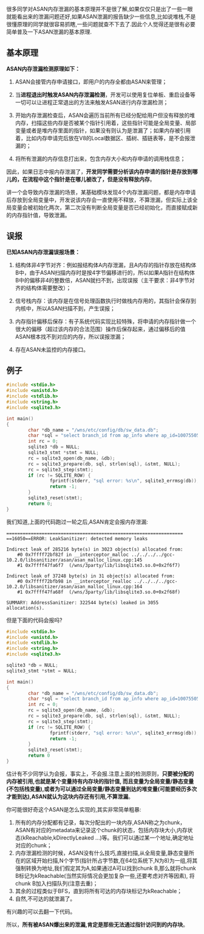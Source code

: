 很多同学对ASAN内存泄漏的基本原理并不是很了解,如果仅仅只是出了一些一眼就能看出来的泄漏问题还好,如果ASAN泄漏的报告缺少一些信息,比如说堆栈,不是很懂原理的同学就很容易抓瞎,一些问题就查不下去了.因此个人觉得还是很有必要简单普及一下ASAN泄漏的基本原理.

## 基本原理

**ASAN内存泄漏检测原理如下：**

1. ASAN会接管内存申请接口，即用户的内存全都由ASAN来管理；

2. 当**进程退出时触发ASAN内存泄漏检测**，开发可以使用复位单板、重启设备等一切可以让进程正常退出的方法来触发ASAN进行内存泄漏检测；

3. 开始内存泄漏检查后，ASAN会遍历当前所有已经分配给用户但没有释放的堆内存，扫描这些内存是否被某个指针引用着，这些指针可能是全局变量、局部变量或者是堆内存里面的指针，如果没有则认为是泄漏了；如果内存被引用着，比如内存申请完后放在V8的Local数据区、插树、插链表等，是不会报泄漏的；

4. 将所有泄漏的内存信息打出来，包含内存大小和内存申请的调用栈信息；

因此，如果日志中报内存泄漏了，**开发同学需要分析该内存申请的指针是存放到哪儿的，在流程中这个指针是在哪儿被改了，但是没有释放内存**。

讲一个会导致内存泄漏的场景，某基础模块发现4个内存泄漏问题，都是内存申请后存放到全局变量中，开发说该内存会一直使用不释放，不算泄漏，但实际上该全局变量会被初始化两次，第二次没有判断全局变量是否已经初始化，而直接赋成新的内存指针值，导致泄漏。

## 误报

**已知ASAN内存泄漏误报场景：**

1. 结构体非4字节对齐：例如报结构体A内存泄漏，且A内存的指针存放在结构体B中，由于ASAN扫描内存时是按4字节偏移进行的，所以如果A指针在结构体B中的偏移非4的整数倍，ASAN就扫不到，出现误报（主干要求：非4字节对齐的结构体需要整改）；

2. 信号栈内存：该内存是在信号处理函数执行时做栈内存用的，其指针会保存到内核中，所以ASAN扫描不到，产生误报；

3. 内存指针偏移后保存：有子系统代码实现比较特殊，将申请的内存指针做一个很大的偏移（超过该内存的合法范围）操作后保存起来，通过偏移后的值ASAN根本找不到对应的内存，所以误报泄漏；

4. 存在ASAN未监控的内存接口。

## 例子

```c
#include <stdio.h>
#include <unistd.h>
#include <stdlib.h>
#include <string.h>
#include <sqlite3.h>

int main()
{
        char *db_name = "/wns/etc/config/db/sw_data.db";
        char *sql = "select branch_id from ap_info where ap_id=1007550544";
        int rc = 0;
        sqlite3 *db = NULL;
        sqlite3_stmt *stmt = NULL;
        rc = sqlite3_open(db_name, &db);
        rc = sqlite3_prepare(db, sql, strlen(sql), &stmt, NULL);
        rc = sqlite3_step(stmt);
        if (rc != SQLITE_ROW) {
                fprintf(stderr, "sql error: %s\n", sqlite3_errmsg(db));
                return -1;
        }
        sqlite3_reset(stmt);
        return 0;
}
```

我们知道,上面的代码跑过一轮之后,ASAN肯定会报内存泄漏:

```shell
=================================================================
==16050==ERROR: LeakSanitizer: detected memory leaks

Indirect leak of 285216 byte(s) in 3023 object(s) allocated from:
    #0 0x7ffff72bf82f in __interceptor_malloc ../../../../gcc-10.2.0/libsanitizer/asan/asan_malloc_linux.cpp:145
    #1 0x7ffff47fa6f7  (/wns/3party/lib/libsqlite3.so.0+0x2f6f7)

Indirect leak of 37248 byte(s) in 31 object(s) allocated from:
    #0 0x7ffff72bfb98 in __interceptor_realloc ../../../../gcc-10.2.0/libsanitizer/asan/asan_malloc_linux.cpp:164
    #1 0x7ffff47fa68f  (/wns/3party/lib/libsqlite3.so.0+0x2f68f)

SUMMARY: AddressSanitizer: 322544 byte(s) leaked in 3055 allocation(s).
```

但是下面的代码会报吗?

```c
#include <stdio.h>
#include <unistd.h>
#include <stdlib.h>
#include <string.h>
#include <sqlite3.h>

sqlite3 *db = NULL;
sqlite3_stmt *stmt = NULL;

int main()
{
        char *db_name = "/wns/etc/config/db/sw_data.db";
        char *sql = "select branch_id from ap_info where ap_id=1007550544";
        int rc = 0;
        rc = sqlite3_open(db_name, &db);
        rc = sqlite3_prepare(db, sql, strlen(sql), &stmt, NULL);
        rc = sqlite3_step(stmt);
        if (rc != SQLITE_ROW) {
                fprintf(stderr, "sql error: %s\n", sqlite3_errmsg(db));
                return -1;
        }
        sqlite3_reset(stmt);
        return 0
}
```

估计有不少同学认为会报，事实上，不会报.注意上面的检测原则，**只要被分配的内存被引用,也就是某个变量持有内存块的指针值, 而且变量为全局变量/静态变量(不包括栈变量),或者为可以通过全局变量/静态变量到达的堆变量(可能要经历多次才能到达),ASAN就认为这块内存还有引用,不算泄漏**。

你可能很好奇这个ASAN是怎么实现的,其实非常简单粗暴:

1. 所有的内存分配都有记录，每次分配出的一块内存,ASAN称之为chunk，ASAN有对应的metadata来记录这个chunk的状态，包括内存块大小,内存状态(kReachable,kDirectlyLeaked ...)等。我们可以通过某一个地址,确定地址对应的chunk；
2. 内存泄漏检测的时候，ASAN没有什么技巧,直接扫描,从全局变量,静态变量所在的区域开始扫描,N个字节(指针所占字节数,在64位系统下,N为8)为一组,将其强制转换为地址,我们假定其为A,如果通过A可以找到chunk B,那么就将chunk B标记为kReachable(当然实际情况会更加复杂一些,还要考虑对齐等因素), 将chunk B加入扫描队列(注意去重)；
3. 其余的过程类似于BFS，直到将所有可达的内存块标记为kReachable；
4. 自然,不可达的就泄漏了。

有兴趣的可以去翻一下代码。

所以，**所有被ASAN爆出来的泄漏,肯定是那些无法通过指针访问到的内存块**。